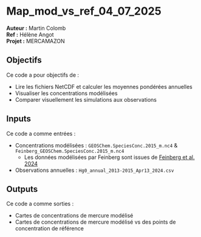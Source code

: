 # Map_mod_vs_ref_04_07_2025

**Auteur :** Martin Colomb  
**Ref :** Hélène Angot  
**Projet :** MERCAMAZON

## Objectifs

Ce code a pour objectifs de :
- Lire les fichiers NetCDF et calculer les moyennes pondérées annuelles
- Visualiser les concentrations modélisées
- Comparer visuellement les simulations aux observations

## Inputs

Ce code a comme entrées : 
- 	Concentrations modélisées : `GEOSChem.SpeciesConc.2015_m.nc4` & `Feinberg_GEOSChem.SpeciesConc.2015_m.nc4`
    - Les données modélisées par Feinberg sont issues de [Feinberg et al. 2024](https://pubs.acs.org/doi/10.1021/acs.est.3c07851)
- 	Observations annuelles : `Hg0_annual_2013-2015_Apr13_2024.csv`

## Outputs

Ce code a comme sorties : 
- Cartes de concentrations de mercure modélisé
- Cartes de concentrations de mercure modélisé vs des points de concentration de référence




